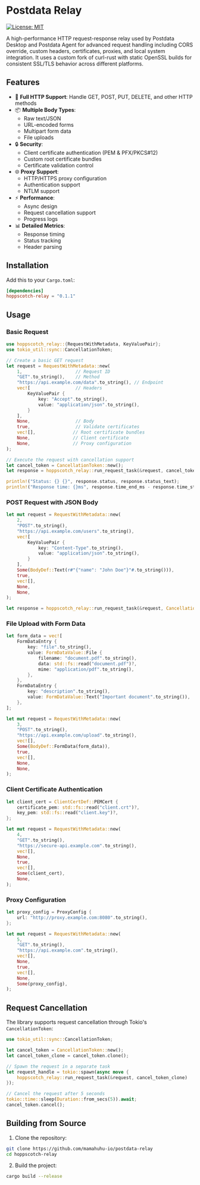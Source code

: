 # Postdata Relay

[![License: MIT](https://img.shields.io/badge/License-MIT-yellow.svg)](https://opensource.org/licenses/MIT)

A high-performance HTTP request-response relay used by Postdata Desktop and Postdata Agent for advanced request handling including CORS override, custom headers, certificates, proxies, and local system integration. It uses a custom fork of curl-rust with static OpenSSL builds for consistent SSL/TLS behavior across different platforms.

## Features

- 🚀 **Full HTTP Support**: Handle GET, POST, PUT, DELETE, and other HTTP methods
- 📦 **Multiple Body Types**:
  - Raw text/JSON
  - URL-encoded forms
  - Multipart form data
  - File uploads
- 🔒 **Security**:
  - Client certificate authentication (PEM & PFX/PKCS#12)
  - Custom root certificate bundles
  - Certificate validation control
- 🌐 **Proxy Support**:
  - HTTP/HTTPS proxy configuration
  - Authentication support
  - NTLM support
- ⚡ **Performance**:
  - Async design
  - Request cancellation support
  - Progress logs
- 📊 **Detailed Metrics**:
  - Response timing
  - Status tracking
  - Header parsing

## Installation

Add this to your `Cargo.toml`:

```toml
[dependencies]
hoppscotch-relay = "0.1.1"
```

## Usage

### Basic Request

```rust
use hoppscotch_relay::{RequestWithMetadata, KeyValuePair};
use tokio_util::sync::CancellationToken;

// Create a basic GET request
let request = RequestWithMetadata::new(
    1,                    // Request ID
    "GET".to_string(),    // Method
    "https://api.example.com/data".to_string(), // Endpoint
    vec![                 // Headers
        KeyValuePair {
            key: "Accept".to_string(),
            value: "application/json".to_string(),
        }
    ],
    None,                 // Body
    true,                 // Validate certificates
    vec![],              // Root certificate bundles
    None,                // Client certificate
    None,                // Proxy configuration
);

// Execute the request with cancellation support
let cancel_token = CancellationToken::new();
let response = hoppscotch_relay::run_request_task(&request, cancel_token)?;

println!("Status: {} {}", response.status, response.status_text);
println!("Response time: {}ms", response.time_end_ms - response.time_start_ms);
```

### POST Request with JSON Body

```rust
let mut request = RequestWithMetadata::new(
    2,
    "POST".to_string(),
    "https://api.example.com/users".to_string(),
    vec![
        KeyValuePair {
            key: "Content-Type".to_string(),
            value: "application/json".to_string(),
        }
    ],
    Some(BodyDef::Text(r#"{"name": "John Doe"}"#.to_string())),
    true,
    vec![],
    None,
    None,
);

let response = hoppscotch_relay::run_request_task(&request, CancellationToken::new())?;
```

### File Upload with Form Data

```rust
let form_data = vec![
    FormDataEntry {
        key: "file".to_string(),
        value: FormDataValue::File {
            filename: "document.pdf".to_string(),
            data: std::fs::read("document.pdf")?,
            mime: "application/pdf".to_string(),
        },
    },
    FormDataEntry {
        key: "description".to_string(),
        value: FormDataValue::Text("Important document".to_string()),
    },
];

let mut request = RequestWithMetadata::new(
    3,
    "POST".to_string(),
    "https://api.example.com/upload".to_string(),
    vec![],
    Some(BodyDef::FormData(form_data)),
    true,
    vec![],
    None,
    None,
);
```

### Client Certificate Authentication

```rust
let client_cert = ClientCertDef::PEMCert {
    certificate_pem: std::fs::read("client.crt")?,
    key_pem: std::fs::read("client.key")?,
};

let mut request = RequestWithMetadata::new(
    4,
    "GET".to_string(),
    "https://secure-api.example.com".to_string(),
    vec![],
    None,
    true,
    vec![],
    Some(client_cert),
    None,
);
```

### Proxy Configuration

```rust
let proxy_config = ProxyConfig {
    url: "http://proxy.example.com:8080".to_string(),
};

let mut request = RequestWithMetadata::new(
    5,
    "GET".to_string(),
    "https://api.example.com".to_string(),
    vec![],
    None,
    true,
    vec![],
    None,
    Some(proxy_config),
);
```

## Request Cancellation

The library supports request cancellation through Tokio's `CancellationToken`:

```rust
use tokio_util::sync::CancellationToken;

let cancel_token = CancellationToken::new();
let cancel_token_clone = cancel_token.clone();

// Spawn the request in a separate task
let request_handle = tokio::spawn(async move {
    hoppscotch_relay::run_request_task(&request, cancel_token_clone)
});

// Cancel the request after 5 seconds
tokio::time::sleep(Duration::from_secs(5)).await;
cancel_token.cancel();
```

## Building from Source

1. Clone the repository:
```bash
git clone https://github.com/mamahuhu-io/postdata-relay
cd hoppscotch-relay
```

2. Build the project:
```bash
cargo build --release
```
